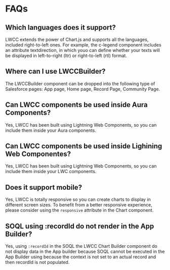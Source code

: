 # FAQs

## Which languages does it support?
LWCC extends the power of Chart.js and supports all the languages, included right-to-left ones. For example, the c-legend component includes an attribute textdirection, in which youo can define whether your texts will be displayed in left-to-right (ltr) or right-to-left (rtl) format.

## Where can I use LWCCBuilder?
The LWCCBuilder component can be dropped into the following type of Salesforce pages: App page, Home page, Record Page, Community Page.

## Can LWCC components be used inside Aura Components?
Yes, LWCC has been built using Lightning Web Components, so you can include them inside your Aura components.

## Can LWCC components be used inside Lighining Web Componentes?
Yes, LWCC has been built using Lightning Web Components, so you can include them inside your LWC components.

## Does it support mobile?
Yes, LWCC is totally responsive so you can create charts to display in different screen sizes. To benefit from a better responsive experience, please consider using the `responsive` attribute in the Chart component.

## SOQL using :recordId do not render in the App Builder?
Yes, using `:recordId` in the SOQL the LWCC Chart Builder component do not display data in the App builder because SOQL cannot be executed in the App Builder using  because the context is not set to an actual record and then recordId is not populated. 